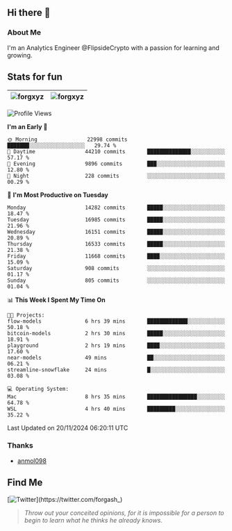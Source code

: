 ## Hi there 👋

### About Me

I'm an Analytics Engineer @FlipsideCrypto with a passion for learning and growing.
  
## Stats for fun

| <img align="center" src="https://github-readme-streak-stats.herokuapp.com/?user=forgxyz&theme=tokyonight" alt="forgxyz" /> | <img align="center" src="https://github-readme-stats.vercel.app/api?username=forgxyz&theme=tokyonight&show_icons=true" alt="forgxyz" /> |
| ------------- |------------- |


<!--START_SECTION:waka-->
![Profile Views](http://img.shields.io/badge/Profile%20Views-0-blue)

**I'm an Early 🐤** 

```text
🌞 Morning                22998 commits       ███████░░░░░░░░░░░░░░░░░░   29.74 % 
🌆 Daytime                44210 commits       ██████████████░░░░░░░░░░░   57.17 % 
🌃 Evening                9896 commits        ███░░░░░░░░░░░░░░░░░░░░░░   12.80 % 
🌙 Night                  228 commits         ░░░░░░░░░░░░░░░░░░░░░░░░░   00.29 % 
```
📅 **I'm Most Productive on Tuesday** 

```text
Monday                   14282 commits       █████░░░░░░░░░░░░░░░░░░░░   18.47 % 
Tuesday                  16985 commits       █████░░░░░░░░░░░░░░░░░░░░   21.96 % 
Wednesday                16151 commits       █████░░░░░░░░░░░░░░░░░░░░   20.89 % 
Thursday                 16533 commits       █████░░░░░░░░░░░░░░░░░░░░   21.38 % 
Friday                   11668 commits       ████░░░░░░░░░░░░░░░░░░░░░   15.09 % 
Saturday                 908 commits         ░░░░░░░░░░░░░░░░░░░░░░░░░   01.17 % 
Sunday                   805 commits         ░░░░░░░░░░░░░░░░░░░░░░░░░   01.04 % 
```


📊 **This Week I Spent My Time On** 

```text
🐱‍💻 Projects: 
flow-models              6 hrs 39 mins       █████████████░░░░░░░░░░░░   50.18 % 
bitcoin-models           2 hrs 30 mins       █████░░░░░░░░░░░░░░░░░░░░   18.91 % 
playground               2 hrs 19 mins       ████░░░░░░░░░░░░░░░░░░░░░   17.60 % 
near-models              49 mins             ██░░░░░░░░░░░░░░░░░░░░░░░   06.21 % 
streamline-snowflake     24 mins             █░░░░░░░░░░░░░░░░░░░░░░░░   03.08 % 

💻 Operating System: 
Mac                      8 hrs 35 mins       ████████████████░░░░░░░░░   64.78 % 
WSL                      4 hrs 40 mins       █████████░░░░░░░░░░░░░░░░   35.22 % 
```


 Last Updated on 20/11/2024 06:20:11 UTC
<!--END_SECTION:waka-->

### Thanks
 - [anmol098](https://github.com/anmol098/waka-readme-stats/)
  
## Find Me
[![Twitter](https://img.shields.io/twitter/url/https/twitter.com/forgash_.svg?style=social&label=Follow%20%40forgash_)](https://twitter.com/forgash_)


> *Throw out your conceited opinions, for it is impossible for a person to begin to learn what he thinks he already knows.* 
